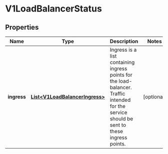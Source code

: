 

# V1LoadBalancerStatus

## Properties

Name | Type | Description | Notes
------------ | ------------- | ------------- | -------------
**ingress** | [**List&lt;V1LoadBalancerIngress&gt;**](V1LoadBalancerIngress.md) | Ingress is a list containing ingress points for the load-balancer. Traffic intended for the service should be sent to these ingress points. |  [optional]



